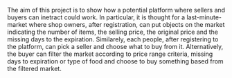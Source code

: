 The aim of this project is to show how a potential platform where sellers and buyers can inetract could work.
In particular, it is thought for a last-minute-market where shop owners, after registration, can put objects on the market indicating the number of items, the selling price, the original price and the missing days to the expiration. 
Similarely, each people, after registering to the platform, can pick a seller and choose what to buy from it.
Alternatively, the buyer can filter the market according to price range criteria, missing days to expiration or type of food and choose to buy something based from the filtered market.
